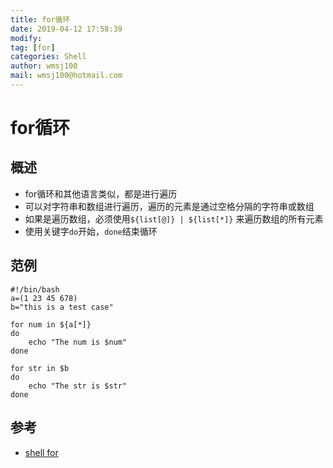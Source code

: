 ```yaml
---
title: for循环
date: 2019-04-12 17:58:39	
modify: 
tag: [for]
categories: Shell 
author: wmsj100
mail: wmsj100@hotmail.com
---
```


# for循环

## 概述
- for循环和其他语言类似，都是进行遍历
- 可以对字符串和数组进行遍历，遍历的元素是通过空格分隔的字符串或数组
- 如果是遍历数组，必须使用`${list[@]} | ${list[*]}` 来遍历数组的所有元素
- 使用关键字`do`开始，`done`结束循环

## 范例
```shell
#!/bin/bash
a=(1 23 45 678)
b="this is a test case"

for num in ${a[*]}
do
    echo "The num is $num"
done

for str in $b
do
    echo "The str is $str"
done
```

## 参考
- [shell for](http://c.biancheng.net/cpp/view/7007.html)
